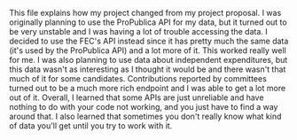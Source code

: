 This file explains how my project changed from my project proposal.
I was originally planning to use the ProPublica API for my data, but it turned out to be very unstable and I was having a lot of trouble accessing the data. I decided to use the FEC's API instead since it has pretty much the same data (it's used by the ProPublica API) and a lot more of it. This worked really well for me.
I was also planning to use data about independent expenditures, but this data wasn't as interesting as I thought it would be and there wasn't that much of it for some candidates. Contributions reported by committees turned out to be a much more rich endpoint and I was able to get a lot more out of it.
Overall, I learned that some APIs are just unreliable and have nothing to do with your code not working, and you just have to find a way around that. I also learned that sometimes you don't really know what kind of data you'll get until you try to work with it.
